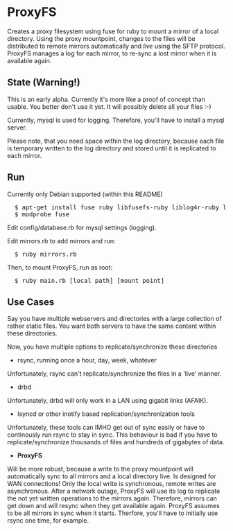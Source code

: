 
# ProxyFS

Creates a proxy filesystem using fuse for ruby to mount a mirror of a local directory.
Using the proxy mountpoint, changes to the files will be distributed to remote mirrors automatically and *live* using the SFTP protocol.
ProxyFS manages a log for each mirror, to re-sync a lost mirror when it is available again.

## State (Warning!)

This is an early alpha. Currently it's more like a proof of concept than usable. You better don't use it yet.
It will possibly delete all your files :-)

Currently, mysql is used for logging. Therefore, you'll have to install a mysql server.

Please note, that you need space within the log directory, 
because each file is temporary written to the log directory and stored until it is replicated to each mirror.

## Run

Currently only Debian supported (within this README)

<pre>
  $ apt-get install fuse ruby libfusefs-ruby liblog4r-ruby libnet-sftp2-ruby libactiverecord-ruby1.8 mysql-server libmysql-ruby
  $ modprobe fuse
</pre>

Edit config/database.rb for mysql settings (logging).

Edit mirrors.rb to add mirrors and run:

<pre>
  $ ruby mirrors.rb
</pre>

Then, to mount ProxyFS, run as root:

<pre>
  $ ruby main.rb [local path] [mount point]
</pre>

## Use Cases

Say you have multiple webservers and directories with a large collection of rather static files.
You want both servers to have the same content within these directories.

Now, you have multiple options to replicate/synchronize these directories

- rsync, running once a hour, day, week, whatever

Unfortunately, rsync can't replicate/synchronize the files in a 'live' manner.

- drbd

Unfortunately, drbd will only work in a LAN using gigabit links (AFAIK).

- lsyncd or other inotify based replication/synchronization tools

Unfortunately, these tools can IMHO get out of sync easily or have to continously run rsync to stay in sync.
This behaviour is bad if you have to replicate/synchronize thousands of files and hundreds of gigabytes of data.

- **ProxyFS**

Will be more robust, because a write to the proxy mountpoint will automatically sync to all mirrors and a local directory live.
Is designed for WAN connections! Only the local write is synchronous, remote writes are asynchronous.
After a network outage, ProxyFS will use its log to replicate the not yet written operations to the mirrors again.
Therefore, mirrors can get down and will resync when they get available again.
ProxyFS assumes to be all mirrors in sync when it starts. Therfore, you'll have to initially use rsync one time, for example.


